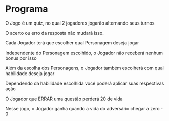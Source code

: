 # Programa

O Jogo é um quiz, no qual 2 jogadores jogarão alternando seus turnos

O acerto ou erro da resposta não mudará isso.

Cada Jogador terá que escolher qual Personagem deseja jogar

Independente do Personagem escolhido, o Jogador não receberá nenhum bonus por isso

Além da escolha dos Personagens, o Jogador também escolherá com qual habilidade deseja jogar

Dependendo da habilidade escolhida você poderá aplicar suas respectivas ação

O Jogador que ERRAR uma questão perderá 20 de vida

Nesse jogo, o Jogador ganha quando a vida do adversário chegar a zero - 0
